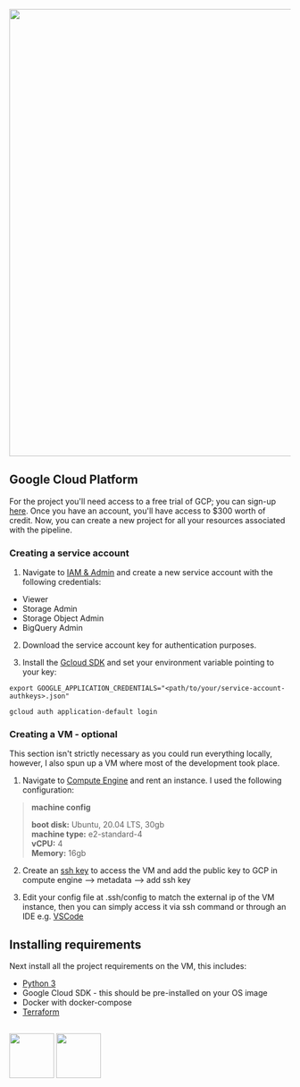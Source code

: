  <p align="center">
 <picture>
<img src="https://github.com/jackv-murray/lastfm_scrobble_analysis/blob/main/assets/section%201.png" width="800">
 </picture>
 </p>


## Google Cloud Platform
For the project you'll need access to a free trial of GCP; you can sign-up [here](https://cloud.google.com/free). Once you have an account, you'll have access to $300 worth of credit. Now, you can create a new project for all your resources associated with the pipeline. 

### Creating a service account
1. Navigate to [IAM & Admin](https://console.cloud.google.com/iam-admin/iam?project=de-zoomcamp-test) and create a new service account with the following credentials:

* Viewer
* Storage Admin
* Storage Object Admin
* BigQuery Admin

2. Download the service account key for authentication purposes. 

3. Install the [Gcloud SDK](https://cloud.google.com/sdk/docs/install-sdk) and set your environment variable pointing to your key:

```
export GOOGLE_APPLICATION_CREDENTIALS="<path/to/your/service-account-authkeys>.json"

gcloud auth application-default login
```

### Creating a VM - optional
This section isn't strictly necessary as you could run everything locally, however, I also spun up a VM where most of the development took place.

1. Navigate to [Compute Engine](https://console.cloud.google.com/compute/instances?) and rent an instance. I used the following configuration:

> **machine config**
> 
> **boot disk:** Ubuntu, 20.04 LTS, 30gb <br/>
> **machine type:** e2-standard-4 <br/>
> **vCPU:** 4 <br/>
> **Memory:** 16gb

2. Create an [ssh key](https://cloud.google.com/compute/docs/connect/create-ssh-keys#gcloud) to access the VM and add the public key to GCP in compute engine --> metadata --> add ssh key

3. Edit your config file at .ssh/config to match the external ip of the VM instance, then you can simply access it via ssh command or through an IDE e.g. [VSCode](https://medium.com/@ivanzhd/vscode-sftp-connection-to-compute-engine-on-google-cloud-platform-gcloud-9312797d56eb)


   
## Installing requirements
Next install all the project requirements on the VM, this includes:

* [Python 3](https://repo.anaconda.com/archive/Anaconda3-2022.10-Linux-x86_64.sh)
* Google Cloud SDK - this should be pre-installed on your OS image
* Docker with docker-compose
* [Terraform](https://www.terraform.io/downloads)

##
[<img src="https://github.com/jackv-murray/lastfm_scrobble_analysis/blob/main/assets/home.png" width="80">](https://github.com/jackv-murray/lastfm_scrobble_analysis)
[<img src="https://github.com/jackv-murray/lastfm_scrobble_analysis/blob/main/assets/next.png" width="80">](https://github.com/jackv-murray/lastfm_scrobble_analysis)

